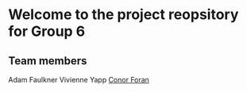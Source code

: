 # Welcome to the project reopsitory for Group 6

## Team members
Adam Faulkner
Vivienne Yapp
[Conor Foran](@forancono)

